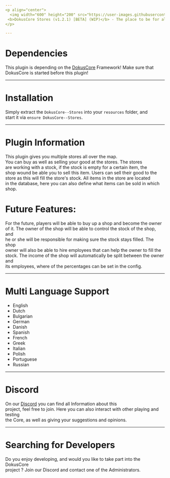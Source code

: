 ```yaml
---
<p align="center">
  <img width="600" height="200" src="https://user-images.githubusercontent.com/49053928/111937011-2e9b8080-8ac7-11eb-914a-a0d94380d611.gif"><br>
 <b>DokusCore Stores (v1.2.1) [BETA] (WIP)</b> - The place to be for all your goods!.
</p>

---
```

# Dependencies
This plugin is depending on the [DokusCore](https://github.com/dokucore) Framework!
Make sure that DokusCore is started before this plugin!

---
# Installation
Simply extract the `DokusCore--Stores` into your `resources` folder, and <br>
start it via `ensure DokusCore--Stores`.

---
# Plugin Information
This plugin gives you multiple stores all over the map.<br>
You can buy as well as selling your good at the stores. The stores<br>
are working with a stock, if the stock is empty for a certain item, the<br>
shop wound be able you to sell this item. Users can sell their good to the<br>
store as this will fill the store's stock. All items in the store are located<br>
in the database, here you can also define what items can be sold in which shop.<br>

# Future Features:
For the future, players will be able to buy up a shop and become the owner<br>
of it. The owner of the shop will be able to control the stock of the shop, and<br>
he or she will be responsible for making sure the stock stays filled. The shop<br>
owner will also be able to hire employees that can help the owner to fill the<br>
stock. The income of the shop will automatically be split between the owner and<br>
its employees, where of the percentages can be set in the config.

---
# Multi Language Support
  - English
  - Dutch
  - Bulgarian
  - German
  - Danish
  - Spanish
  - French
  - Greek
  - Italian
  - Polish
  - Portuguese
  - Russian

---
# Discord
On our [Discord](https://discord.io/StageCoach) you can find all Information about this<br>
project, feel free to join. Here you can also interact with other playing and testing<br>
the Core, as well as giving your suggestions and opinions.

---
# Searching for Developers
Do you enjoy developing, and would you like to take part into the DokusCore<br>
project ? Join our Discord and contact one of the Administrators.
